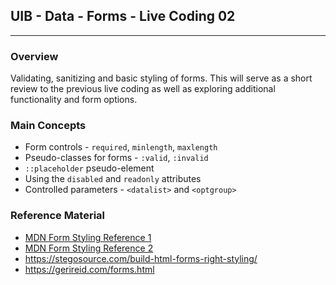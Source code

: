 ## UIB - Data - Forms - Live Coding 02

---

### Overview

Validating, sanitizing and basic styling of forms. This will serve as a short review to the previous live coding as well as exploring additional functionality and form options.

### Main Concepts

- Form controls - `required`, `minlength`, `maxlength`
- Pseudo-classes for forms - `:valid`, `:invalid`
- `::placeholder` pseudo-element
- Using the `disabled` and `readonly` attributes
- Controlled parameters - `<datalist>` and `<optgroup>`

### Reference Material

- [MDN Form Styling Reference 1](https://developer.mozilla.org/en-US/docs/Learn/Forms/Styling_web_forms)
- [MDN Form Styling Reference 2](https://developer.mozilla.org/en-US/docs/Learn/Forms/Advanced_form_styling)
- https://stegosource.com/build-html-forms-right-styling/
- https://gerireid.com/forms.html
